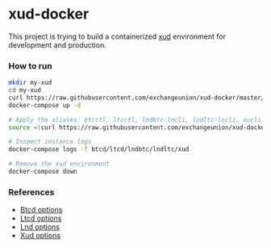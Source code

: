 xud-docker
==========

This project is trying to build a containerized [xud](https://github.com/ExchangeUnion/xud) environment for development and production.

### How to run

```bash
mkdir my-xud
cd my-xud
curl https://raw.githubusercontent.com/exchangeunion/xud-docker/master/xud-simnet-fast/docker-compose.dist.yml > docker-compose.yml
docker-compose up -d

# Apply the aliases: btcctl, ltcctl, lndbtc-lncli, lndltc-lncli, xucli
source <(curl https://raw.githubusercontent.com/exchangeunion/xud-docker/master/xud-simnet/aliases.bash)

# Inspect instance logs
docker-compose logs -f btcd/ltcd/lndbtc/lndltc/xud

# Remove the xud environment
docker-compose down
```

### References

* [Btcd options](https://godoc.org/github.com/btcsuite/btcd)
* [Ltcd options](https://godoc.org/github.com/ltcsuite/ltcd)
* [Lnd options](https://github.com/lightningnetwork/lnd/blob/master/sample-lnd.conf)
* [Xud options](https://github.com/ExchangeUnion/xud/blob/master/sample-xud.conf)
